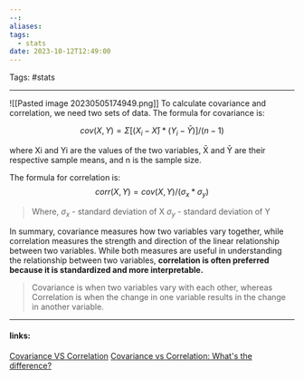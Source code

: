 ```yaml
---
--: 
aliases: 
tags:
  - stats
date: 2023-10-12T12:49:00
---
```


Tags: #stats

------------------------------------------

![[Pasted image 20230505174949.png]]
To calculate covariance and correlation, we need two sets of data. The formula for covariance is:

$$cov(X,Y) = Σ[(X_i - X̄) * (Y_i - Ȳ)] / (n - 1)$$

where Xi and Yi are the values of the two variables, X̄ and Ȳ are their respective sample means, and n is the sample size.

The formula for correlation is:
$$corr(X,Y) = cov(X,Y) / (\sigma_{x}*\sigma_{y})$$
>Where, 
>$\sigma_{x}$ - standard deviation of X
>$\sigma_{y}$ - standard deviation of Y

In summary, covariance measures how two variables vary together, while correlation measures the strength and direction of the linear relationship between two variables. While both measures are useful in understanding the relationship between two variables, **correlation is often preferred because it is standardized and more interpretable.**

> Covariance is when two variables vary with each other, whereas Correlation is when the change in one variable results in the change in another variable.

---------------------
#### links:
[Covariance VS Correlation](https://www.mygreatlearning.com/blog/covariance-vs-correlation/)
[Covariance vs Correlation: What's the difference?](https://www.mygreatlearning.com/blog/covariance-vs-correlation/)